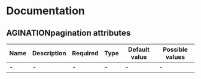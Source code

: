 # Documentation

## AGINATIONpagination attributes

| Name | Description | Required | Type | Default value | Possible values |
| --- | --- | --- | --- | --- | --- |
| - | - | - | - | - | - |
